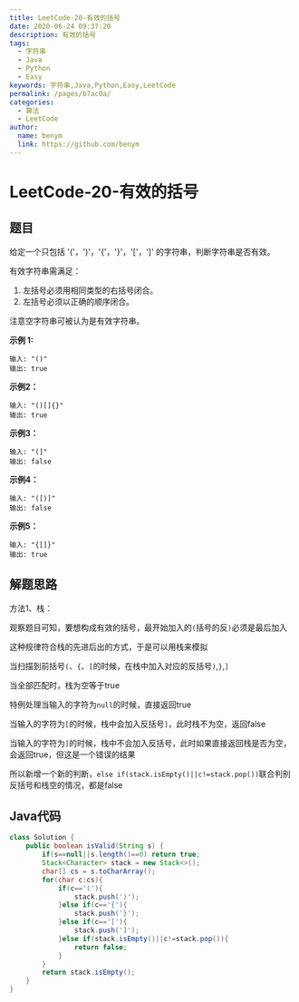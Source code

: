 ```yaml
---
title: LeetCode-20-有效的括号
date: 2020-06-24 09:37:20
description: 有效的括号
tags: 
  - 字符串
  - Java
  - Python
  - Easy
keywords: 字符串,Java,Python,Easy,LeetCode
permalink: /pages/b7ac0a/
categories: 
  - 算法
  - LeetCode
author: 
  name: benym
  link: https://github.com/benym
---
```


# LeetCode-20-有效的括号

## 题目

给定一个只包括 '('，')'，'{'，'}'，'['，']' 的字符串，判断字符串是否有效。

有效字符串需满足：

1. 左括号必须用相同类型的右括号闭合。
2. 左括号必须以正确的顺序闭合。

注意空字符串可被认为是有效字符串。

**示例 1:**

```
输入: "()"
输出: true
```

**示例2：**

```
输入: "()[]{}"
输出: true
```

**示例3：**

```
输入: "(]"
输出: false
```

**示例4：**

```
输入: "([)]"
输出: false
```

**示例5：**

```
输入: "{[]}"
输出: true
```

## 解题思路

方法1、栈：

观察题目可知，要想构成有效的括号，最开始加入的`(`括号的反`)`必须是最后加入

这种规律符合栈的先进后出的方式，于是可以用栈来模拟

当扫描到前括号`(`、`{`、`[`的时候，在栈中加入对应的反括号`)`,`}`,`]`

当全部匹配时，栈为空等于true

特例处理当输入的字符为`null`的时候，直接返回true

当输入的字符为`[`的时候，栈中会加入反括号`]`，此时栈不为空，返回false

当输入的字符为`]`的时候，栈中不会加入反括号，此时如果直接返回栈是否为空，会返回true，但这是一个错误的结果

所以新增一个新的判断，`else if(stack.isEmpty()||c!=stack.pop())`联合判别反括号和栈空的情况，都是false

## Java代码

```java
class Solution {
    public boolean isValid(String s) {
        if(s==null||s.length()==0) return true;
        Stack<Character> stack = new Stack<>();
        char[] cs = s.toCharArray();
        for(char c:cs){
            if(c=='('){
                stack.push(')');
            }else if(c=='{'){
                stack.push('}');
            }else if(c=='['){
                stack.push(']');
            }else if(stack.isEmpty()||c!=stack.pop()){
                return false;
            }
        }
        return stack.isEmpty();
    }
}
```
